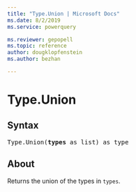 ```yaml
---
title: "Type.Union | Microsoft Docs"
ms.date: 8/2/2019
ms.service: powerquery

ms.reviewer: gepopell
ms.topic: reference
author: dougklopfenstein
ms.author: bezhan

---
```

# Type.Union

## Syntax

<pre>
Type.Union(<b>types</b> as list) as type
</pre>

## About
Returns the union of the types in `types`.

